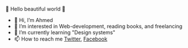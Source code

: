 🌸 Hello beautiful world 🌸

- 👋 Hi, I’m Ahmed
- 👀 I’m interested in Web-development, reading books, and freelancing
- 🌱 I’m currently learning "Design systems"
- 📫 How to reach me [Twitter](https://twitter.com/AhmedKenani6), [Facebook](https://www.facebook.com/profile.php?id=100071221932923)
<!---
AhmedKenani/AhmedKenani is a ✨ special ✨ repository because its `README.md` (this file) appears on your GitHub profile.
You can click the Preview link to take a look at your changes.
--->
